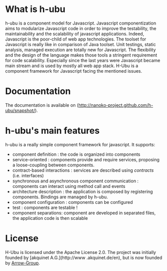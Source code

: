 What is h-ubu
=============
h-ubu is a component model for Javascript. Javascript componentization aims to modularize Javascript code in order to
improve the testability, the maintainability and the scalability of javascript applications. Indeed, Javascript is the poor-child of web app technologies. The toolset for Javascript is really like in comparison of Java toolset. Unit testings, static analysis, managed execution are totally new for Javascript. The flexibility and the design of the language makes those tools a stringent requirement for code scalability. Especially since the last years were Javascript became main stream and is used by mostly all web app stack. H-Ubu is a component framework for Javascript facing the mentioned issues.

Documentation
=============
The documentation is available on (http://nanoko-project.github.com/h-ubu/snapshot/).

h-ubu's main features
=====================
h-ubu is a really simple component framework for javascript. It supports:

* component definition : the code is organized into components
* service-oriented : components provide and require services, proposing a loose-coupling between components.
* contract-based interactions : services are described using _contracts_ (i.e. interfaces)
* synchronous and asynchronous component communication : components can interact using method call and events
* architecture description : the application is composed by registering components. Bindings are managed by h-ubu.
* component configuration : components can be configured
* test : components are testable !
* component separations: component are developed in separated files, the application code is then scalable

License
=======
H-Ubu is licensed under the Apache License 2.0. The project was initially founded by [akquinet A.G.](http://www
.akquinet.de/en), but is now founded by [Arrow-Group](http://arrow-group.eu).

